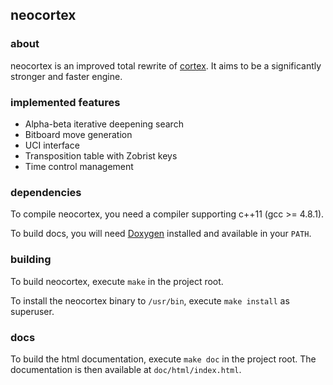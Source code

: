## neocortex

### about
neocortex is an improved total rewrite of [cortex](https://github.com/codeandkey/cortex/). It aims to be
a significantly stronger and faster engine.

### implemented features
- Alpha-beta iterative deepening search
- Bitboard move generation
- UCI interface
- Transposition table with Zobrist keys
- Time control management

### dependencies
To compile neocortex, you need a compiler supporting c++11 (gcc >= 4.8.1).

To build docs, you will need [Doxygen](http://www.doxygen.nl/) installed and available in your `PATH`.

### building
To build neocortex, execute `make` in the project root.

To install the neocortex binary to `/usr/bin`, execute `make install` as superuser.

### docs
To build the html documentation, execute `make doc` in the project root.
The documentation is then available at `doc/html/index.html`.
